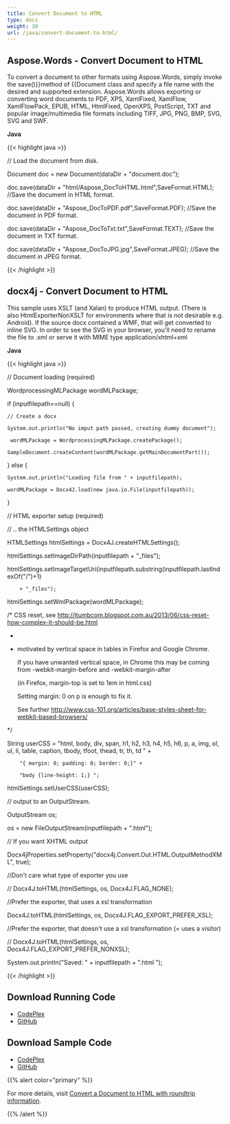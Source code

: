 ```yaml
---
title: Convert Document to HTML
type: docs
weight: 30
url: /java/convert-document-to-html/
---
```


## **Aspose.Words - Convert Document to HTML**
To convert a document to other formats using Aspose.Words, simply invoke the save()}}method of {{Document class and specify a file name with the desired and supported extension.
Aspose.Words allows exporting or converting word documents to PDF, XPS, XamlFixed, XamlFlow, XamlFlowPack, EPUB, HTML, HtmlFixed, OpenXPS, PostScript, TXT and popular image/multimedia file formats including TIFF, JPG, PNG, BMP, SVG, SVG and SWF.

**Java**

{{< highlight java >}}

 // Load the document from disk.

Document doc = new Document(dataDir + "document.doc");

doc.save(dataDir + "html/Aspose_DocToHTML.html",SaveFormat.HTML); //Save the document in HTML format.

doc.save(dataDir + "Aspose_DocToPDF.pdf",SaveFormat.PDF); //Save the document in PDF format.

doc.save(dataDir + "Aspose_DocToTxt.txt",SaveFormat.TEXT); //Save the document in TXT format.

doc.save(dataDir + "Aspose_DocToJPG.jpg",SaveFormat.JPEG); //Save the document in JPEG format.

{{< /highlight >}}
## **docx4j - Convert Document to HTML**
This sample uses XSLT (and Xalan) to produce HTML output. (There is also HtmlExporterNonXSLT for environments where that is not desirable e.g. Android). If the source docx contained a WMF, that will get converted to inline SVG. In order to see the SVG in your browser, you'll need to rename the file to .xml or serve it with MIME type application/xhtml+xml

**Java**

{{< highlight java >}}

 // Document loading (required)

WordprocessingMLPackage wordMLPackage;

if (inputfilepath==null) {

	// Create a docx

	System.out.println("No imput path passed, creating dummy document");

	 wordMLPackage = WordprocessingMLPackage.createPackage();

	SampleDocument.createContent(wordMLPackage.getMainDocumentPart());

} else {

	System.out.println("Loading file from " + inputfilepath);

	wordMLPackage = Docx4J.load(new java.io.File(inputfilepath));

}

// HTML exporter setup (required)

// .. the HTMLSettings object

HTMLSettings htmlSettings = Docx4J.createHTMLSettings();

htmlSettings.setImageDirPath(inputfilepath + "_files");

htmlSettings.setImageTargetUri(inputfilepath.substring(inputfilepath.lastIndexOf("/")+1)

		+ "_files");

htmlSettings.setWmlPackage(wordMLPackage);


/* CSS reset, see http://itumbcom.blogspot.com.au/2013/06/css-reset-how-complex-it-should-be.html

 *

 * motivated by vertical space in tables in Firefox and Google Chrome.

    If you have unwanted vertical space, in Chrome this may be coming from -webkit-margin-before and -webkit-margin-after

    (in Firefox, margin-top is set to 1em in html.css)

    Setting margin: 0 on p is enough to fix it.

    See further http://www.css-101.org/articles/base-styles-sheet-for-webkit-based-browsers/

*/

String userCSS = "html, body, div, span, h1, h2, h3, h4, h5, h6, p, a, img,  ol, ul, li, table, caption, tbody, tfoot, thead, tr, th, td " +

		"{ margin: 0; padding: 0; border: 0;}" +

		"body {line-height: 1;} ";

htmlSettings.setUserCSS(userCSS);

// output to an OutputStream.

OutputStream os;

os = new FileOutputStream(inputfilepath + ".html");

// If you want XHTML output

Docx4jProperties.setProperty("docx4j.Convert.Out.HTML.OutputMethodXML", true);

//Don't care what type of exporter you use

//		Docx4J.toHTML(htmlSettings, os, Docx4J.FLAG_NONE);

//Prefer the exporter, that uses a xsl transformation

Docx4J.toHTML(htmlSettings, os, Docx4J.FLAG_EXPORT_PREFER_XSL);

//Prefer the exporter, that doesn't use a xsl transformation (= uses a visitor)

//		Docx4J.toHTML(htmlSettings, os, Docx4J.FLAG_EXPORT_PREFER_NONXSL);

System.out.println("Saved: " + inputfilepath + ".html ");

{{< /highlight >}}
## **Download Running Code**
- [CodePlex](https://aspose-wordsjavadocx4j.codeplex.com/releases/view/618874)
- [GitHub](https://github.com/aspose-words/Aspose.Words-for-Java/releases/tag/Aspose.Words_Java_for_Docx4j-v1.0.0)
## **Download Sample Code**
- [CodePlex](https://aspose-wordsjavadocx4j.codeplex.com/SourceControl/latest#src/main/java/com/aspose/words/examples/featurescomparison/documents/converttoformats/)
- [GitHub](https://github.com/aspose-words/Aspose.Words-for-Java/tree/master/Plugins/Aspose_Words_Java_for_Docx4j/src/main/java/com/aspose/words/examples/featurescomparison/documents/converttoformats)

{{% alert color="primary" %}} 

For more details, visit [Convert a Document to HTML with roundtrip information](/words/java/converting-a-document-using-advance-features/#convertingadocumentusingadvancefeatures-convertadocumenttohtmlwithroundtripinformation).

{{% /alert %}}

